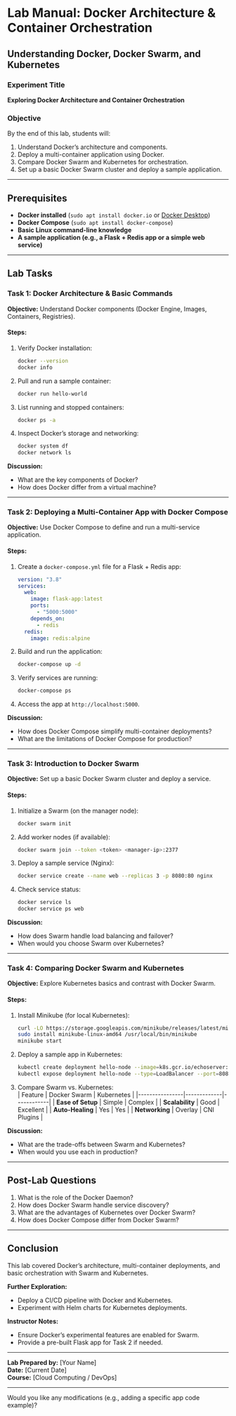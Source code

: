 # **Lab Manual: Docker Architecture & Container Orchestration**  
## **Understanding Docker, Docker Swarm, and Kubernetes**  

### **Experiment Title**  
**Exploring Docker Architecture and Container Orchestration**  

### **Objective**  
By the end of this lab, students will:  
1. Understand Docker’s architecture and components.  
2. Deploy a multi-container application using Docker.  
3. Compare Docker Swarm and Kubernetes for orchestration.  
4. Set up a basic Docker Swarm cluster and deploy a sample application.  

---

## **Prerequisites**  
- **Docker installed** (`sudo apt install docker.io` or [Docker Desktop](https://www.docker.com/products/docker-desktop))  
- **Docker Compose** (`sudo apt install docker-compose`)  
- **Basic Linux command-line knowledge**  
- **A sample application (e.g., a Flask + Redis app or a simple web service)**  

---

## **Lab Tasks**  

### **Task 1: Docker Architecture & Basic Commands**  
**Objective:** Understand Docker components (Docker Engine, Images, Containers, Registries).  

#### **Steps:**  
1. Verify Docker installation:  
   ```bash
   docker --version
   docker info
   ```
2. Pull and run a sample container:  
   ```bash
   docker run hello-world
   ```
3. List running and stopped containers:  
   ```bash
   docker ps -a
   ```
4. Inspect Docker’s storage and networking:  
   ```bash
   docker system df
   docker network ls
   ```

**Discussion:**  
- What are the key components of Docker?  
- How does Docker differ from a virtual machine?  

---

### **Task 2: Deploying a Multi-Container App with Docker Compose**  
**Objective:** Use Docker Compose to define and run a multi-service application.  

#### **Steps:**  
1. Create a `docker-compose.yml` file for a Flask + Redis app:  
   ```yaml
   version: "3.8"
   services:
     web:
       image: flask-app:latest
       ports:
         - "5000:5000"
       depends_on:
         - redis
     redis:
       image: redis:alpine
   ```
2. Build and run the application:  
   ```bash
   docker-compose up -d
   ```
3. Verify services are running:  
   ```bash
   docker-compose ps
   ```
4. Access the app at `http://localhost:5000`.  

**Discussion:**  
- How does Docker Compose simplify multi-container deployments?  
- What are the limitations of Docker Compose for production?  

---

### **Task 3: Introduction to Docker Swarm**  
**Objective:** Set up a basic Docker Swarm cluster and deploy a service.  

#### **Steps:**  
1. Initialize a Swarm (on the manager node):  
   ```bash
   docker swarm init
   ```
2. Add worker nodes (if available):  
   ```bash
   docker swarm join --token <token> <manager-ip>:2377
   ```
3. Deploy a sample service (Nginx):  
   ```bash
   docker service create --name web --replicas 3 -p 8080:80 nginx
   ```
4. Check service status:  
   ```bash
   docker service ls
   docker service ps web
   ```

**Discussion:**  
- How does Swarm handle load balancing and failover?  
- When would you choose Swarm over Kubernetes?  

---

### **Task 4: Comparing Docker Swarm and Kubernetes**  
**Objective:** Explore Kubernetes basics and contrast with Docker Swarm.  

#### **Steps:**  
1. Install Minikube (for local Kubernetes):  
   ```bash
   curl -LO https://storage.googleapis.com/minikube/releases/latest/minikube-linux-amd64
   sudo install minikube-linux-amd64 /usr/local/bin/minikube
   minikube start
   ```
2. Deploy a sample app in Kubernetes:  
   ```bash
   kubectl create deployment hello-node --image=k8s.gcr.io/echoserver:1.4
   kubectl expose deployment hello-node --type=LoadBalancer --port=8080
   ```
3. Compare Swarm vs. Kubernetes:  
   | Feature          | Docker Swarm | Kubernetes |
   |----------------|-------------|------------|
   | **Ease of Setup** | Simple | Complex |
   | **Scalability** | Good | Excellent |
   | **Auto-Healing** | Yes | Yes |
   | **Networking** | Overlay | CNI Plugins |

**Discussion:**  
- What are the trade-offs between Swarm and Kubernetes?  
- When would you use each in production?  

---

## **Post-Lab Questions**  
1. What is the role of the Docker Daemon?  
2. How does Docker Swarm handle service discovery?  
3. What are the advantages of Kubernetes over Docker Swarm?  
4. How does Docker Compose differ from Docker Swarm?  

---

## **Conclusion**  
This lab covered Docker’s architecture, multi-container deployments, and basic orchestration with Swarm and Kubernetes.  

**Further Exploration:**  
- Deploy a CI/CD pipeline with Docker and Kubernetes.  
- Experiment with Helm charts for Kubernetes deployments.  

**Instructor Notes:**  
- Ensure Docker’s experimental features are enabled for Swarm.  
- Provide a pre-built Flask app for Task 2 if needed.  

---

**Lab Prepared by:** [Your Name]  
**Date:** [Current Date]  
**Course:** [Cloud Computing / DevOps]  

---

Would you like any modifications (e.g., adding a specific app code example)?